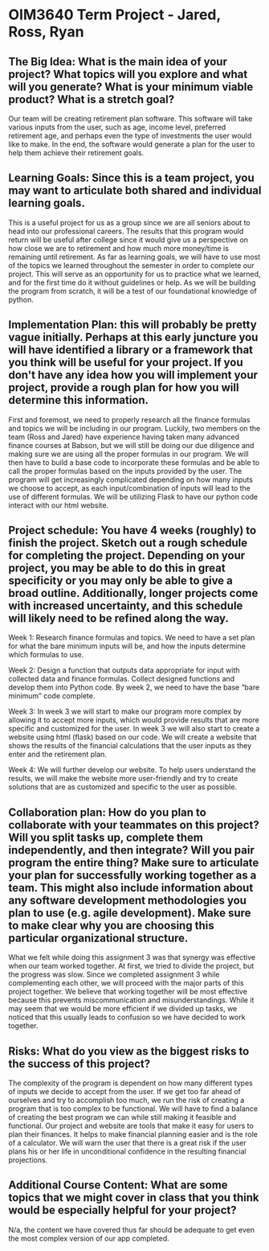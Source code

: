 # OIM3640 Term Project - Jared, Ross, Ryan

## The Big Idea: What is the main idea of your project? What topics will you explore and what will you generate? What is your minimum viable product? What is a stretch goal?

Our team will be creating retirement plan software. This software will take various inputs from the user, such as age, income level, preferred retirement age, and perhaps even the type of investments the user would like to make. In the end, the software would generate a plan for the user to help them achieve their retirement goals. 

## Learning Goals: Since this is a team project, you may want to articulate both shared and individual learning goals.

This is a useful project for us as a group since we are all seniors about to head into our professional careers. The results that this program would return will be useful after college since it would give us a perspective on how close we are to retirement and how much more money/time is remaining until retirement. As far as learning goals, we will have to use most of the topics we learned throughout the semester in order to complete our project. This will serve as an opportunity for us to practice what we learned, and for the first time do it without guidelines or help. As we will be building the program from scratch, it will be a test of our foundational knowledge of python.
 
## Implementation Plan: this will probably be pretty vague initially. Perhaps at this early juncture you will have identified a library or a framework that you think will be useful for your project. If you don't have any idea how you will implement your project, provide a rough plan for how you will determine this information.

First and foremost, we need to properly research all the finance formulas and topics we will be including in our program. Luckily, two members on the team (Ross and Jared) have experience having taken many advanced finance courses at Babson, but we will still be doing our due diligence and making sure we are using all the proper formulas in our program. We will then have to build a base code to incorporate these formulas and be able to call the proper formulas based on the inputs provided by the user. The program will get increasingly complicated depending on how many inputs we choose to accept, as each input/combination of inputs will lead to the use of different formulas. We will be utilizing Flask to have our python code interact with our html website. 
 
## Project schedule: You have 4 weeks (roughly) to finish the project. Sketch out a rough schedule for completing the project. Depending on your project, you may be able to do this in great specificity or you may only be able to give a broad outline. Additionally, longer projects come with increased uncertainty, and this schedule will likely need to be refined along the way.

Week 1: Research finance formulas and topics. We need to have a set plan for what the bare minimum inputs will be, and how the inputs determine which formulas to use.

Week 2: Design a function that outputs data appropriate for input with collected data and finance formulas. Collect designed functions and develop them into Python code. By week 2, we need to have the base “bare minimum” code complete. 

Week 3: In week 3 we will start to make our program more complex by allowing it to accept more inputs, which would provide results that are more specific and customized for the user. In week 3 we will also start to create a website using html (flask) based on our code. We will create a website that shows the results of the financial calculations that the user inputs as they enter and the retirement plan.

Week 4: We will further develop our website. To help users understand the results, we will make the website more user-friendly and try to create solutions that are as customized and specific to the user as possible.

## Collaboration plan: How do you plan to collaborate with your teammates on this project? Will you split tasks up, complete them independently, and then integrate? Will you pair program the entire thing? Make sure to articulate your plan for successfully working together as a team. This might also include information about any software development methodologies you plan to use (e.g. agile development). Make sure to make clear why you are choosing this particular organizational structure. 

What we felt while doing this assignment 3 was that synergy was effective when our team worked together. At first, we tried to divide the project, but the progress was slow. Since we completed assignment 3 while complementing each other, we will proceed with the major parts of this project together. We believe that working together will be most effective because this prevents miscommunication and misunderstandings. While it may seem that we would be more efficient if we divided up tasks, we noticed that this usually leads to confusion so we have decided to work together.
 
## Risks: What do you view as the biggest risks to the success of this project?

The complexity of the program is dependent on how many different types of inputs we decide to accept from the user. If we get too far ahead of ourselves and try to accomplish too much, we run the risk of creating a program that is too complex to be functional. We will have to find a balance of creating the best program we can while still making it feasible and functional.
Our project and website are tools that make it easy for users to plan their finances. It helps to make financial planning easier and is the role of a calculator. We will warn the user that there is a great risk if the user plans his or her life in unconditional confidence in the resulting financial projections.
 
## Additional Course Content: What are some topics that we might cover in class that you think would be especially helpful for your project?

N/a, the content we have covered thus far should be adequate to get even the most complex version of our app completed.